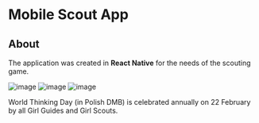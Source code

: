 # Mobile Scout App

## About
The application was created in <b>React Native</b> for the needs of the scouting game.

![image](https://user-images.githubusercontent.com/70780585/180888856-df24e233-e160-4dae-b39f-3410b2caa881.png)
![image](https://user-images.githubusercontent.com/70780585/180888887-036e53c8-23bb-4642-9ff3-125cc12fe56d.png)
![image](https://github.com/Rzyczu/Scouting_Game_World_Thinking_Day/assets/70780585/55a38333-eb35-49dd-b665-a1ead447ee63)



World Thinking Day (in Polish DMB) is celebrated annually on 22 February by all Girl Guides and Girl Scouts.


